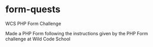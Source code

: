 # form-quests
WCS PHP Form Challenge

Made a PHP Form following the instructions given by the PHP Form challenge at Wild Code School
